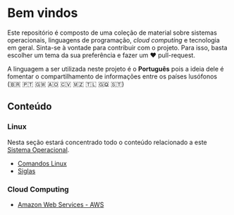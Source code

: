 # Bem vindos

Este repositório é composto de uma coleção de material sobre sistemas operacionais, linguagens de programação, *cloud computing* e tecnologia em geral. Sinta-se à vontade para contribuir com o projeto. Para isso, basta escolher um tema da sua preferência e fazer um :heart: pull-request. 

A linguagem a ser utilizada neste projeto é o **Português** pois a ideia dele é fomentar o compartilhamento de informações entre os países lusófonos (:brazil: :portugal: :guinea_bissau: :angola: :cape_verde: :mozambique: :timor_leste: :equatorial_guinea: :sao_tome_principe:)

## Conteúdo

### Linux

Nesta seção estará concentrado todo o conteúdo relacionado a este [Sistema Operacional](glossario/sistema-operacional.md).

* [Comandos Linux](linux/comandos-linux.md)
* [Siglas](linux/siglas.md)

### Cloud Computing

* [Amazon Web Services - AWS](cloud-computing/aws.md)